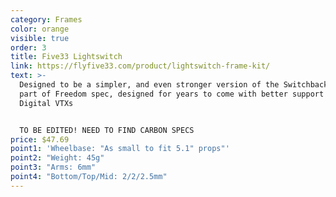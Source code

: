 ```yaml
---
category: Frames
color: orange
visible: true
order: 3
title: Five33 Lightswitch
link: https://flyfive33.com/product/lightswitch-frame-kit/
text: >-
  Designed to be a simpler, and even stronger version of the Switchback. Still a
  part of Freedom spec, designed for years to come with better support for
  Digital VTXs


  TO BE EDITED! NEED TO FIND CARBON SPECS
price: $47.69
point1: 'Wheelbase: "As small to fit 5.1" props"'
point2: "Weight: 45g"
point3: "Arms: 6mm"
point4: "Bottom/Top/Mid: 2/2/2.5mm"
---
```

